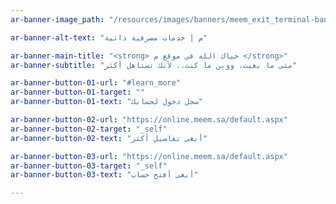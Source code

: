 ```yaml
---
ar-banner-image_path: "/resources/images/banners/meem_exit_terminal-banner.jpg"

ar-banner-alt-text: "م | خدمات مصرفية ذاتية"

ar-banner-main-title: "<strong> حياك الله في موقع م </strong>"
ar-banner-subtitle: "متى ما بغيت، ووين ما كنت.. لأنك تستاهل أكثر"

ar-banner-button-01-url: "#learn_more"
ar-banner-button-01-target: ""
ar-banner-button-01-text: "سجل دخول لحسابك"

ar-banner-button-02-url: "https://online.meem.sa/default.aspx"
ar-banner-button-02-target: "_self"
ar-banner-button-02-text: "أبغى تفاصيل أكثر"

ar-banner-button-03-url: "https://online.meem.sa/default.aspx"
ar-banner-button-03-target: "_self"
ar-banner-button-03-text: "أبغى أفتح حساب"

---
```


